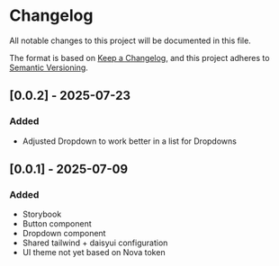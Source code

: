 # Changelog

All notable changes to this project will be documented in this file.

The format is based on [Keep a Changelog](https://keepachangelog.com/en/1.1.0/),
and this project adheres to [Semantic Versioning](https://semver.org/spec/v2.0.0.html).

## [0.0.2] - 2025-07-23

### Added

- Adjusted Dropdown to work better in a list for Dropdowns

## [0.0.1] - 2025-07-09

### Added

- Storybook
- Button component
- Dropdown component
- Shared tailwind + daisyui configuration
- UI theme not yet based on Nova token
